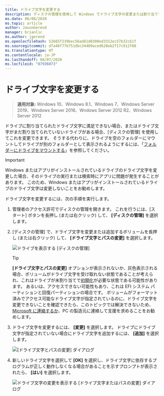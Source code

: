 ```yaml
---
title: ドライブ文字を変更する
description: ディスクの管理を使用して Windows でドライブ文字の変更または割り当てを行う方法。
ms.date: 06/08/2020
ms.topic: article
author: JasonGerend
manager: brianlic
ms.author: jgerend
ms.openlocfilehash: 52665f239bec56ad81d0300ed3312ec57b32cb1f
ms.sourcegitcommit: dfa48f77b751dbc34409aced628eb2f17c912f08
ms.translationtype: HT
ms.contentlocale: ja-JP
ms.lasthandoff: 08/07/2020
ms.locfileid: "87936073"
---
```

# <a name="change-a-drive-letter"></a>ドライブ文字を変更する

> **適用対象:** Windows 10、Windows 8.1、Windows 7、Windows Server 2019、Windows Server 2016、Wndows Server 2012 R2、Windows Server 2012

ドライブに割り当てられたドライブ文字に満足できない場合、またはドライブ文字がまだ割り当てられていないドライブがある場合、[ディスクの管理] を使用してこれを変更できます。 そうする代わりに、ドライブを空のフォルダーにマウントしてドライブが別のフォルダーとして表示されるようにするには、「[フォルダーにドライブをマウントする](assign-a-mount-point-folder-path-to-a-drive.md)」を参照してください。

> [!IMPORTANT]
> Windows またはアプリがインストールされているドライブのドライブ文字を変更した場合、そのドライブの実行または検索時にアプリに問題が発生することがあります。 このため、Windows またはアプリがインストールされているドライブのドライブ文字は変更しないことをお勧めします。

ドライブ文字を変更するには、次の手順を実行します。

1. 管理者のアクセス許可でディスクの管理を開きます。
    これを行うには、[スタート] ボタンを長押し (または右クリック) して、 **[ディスクの管理]** を選択します。
1. [ディスクの管理] で、ドライブ文字を変更または追加するボリュームを長押し (または右クリック) して、 **[ドライブ文字とパスの変更]** を選択します。

    ![ドライブを表示する [ディスクの管理]](media/change-drive-letter.png)
    > [!TIP]
    > **[ドライブ文字とパスの変更]** オプションが表示されないか、灰色表示される場合、ボリュームがドライブ文字を受け取れない状態であることが考えられ、これはドライブが未割り当てで[初期化](initialize-new-disks.md)が必要な状態である可能性があります。 あるいは、アクセスできない可能性もあり、これは EFI システム パーティションと回復パーティションの場合です。 ボリュームがフォーマット済みでアクセス可能なドライブ文字が指定されているのに、ドライブ文字を変更できないことを確認できたら、このトピックでは解決できないため、[Microsoft に連絡するか](https://support.microsoft.com/contactus/)、PC の製造元に連絡して支援を求めることをお勧めします。

1. ドライブ文字を変更するには、 **[変更]** を選択します。 ドライブにドライブ文字が指定されていない場合にドライブ文字を追加するには、 **[追加]** を選択します。

    ![[ドライブ文字とパスの変更] ダイアログ](media/change-drive-letter2.png)
1. 新しいドライブ文字を選択して **[OK]** を選択し、ドライブ文字に依存するプログラムが正しく動作しなくなる場合があることを示すプロンプトが表示されたら、 **[はい]** を選択します。

    ![ドライブ文字の変更を表示する [ドライブ文字またはパスの変更] ダイアログ](media/change-drive-letter3.png)

